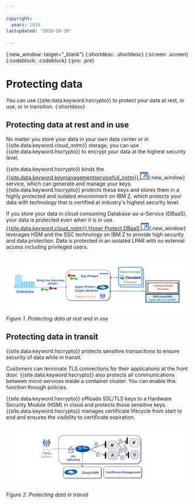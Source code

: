 ```yaml
---

copyright:
  years: 2018
lastupdated: "2018-10-30"

---
```


{:new_window: target="_blank"}
{:shortdesc: .shortdesc}
{:screen: .screen}
{:codeblock: .codeblock}
{:pre: .pre}

# Protecting data

<!-- **Disclaimer: At the current stage, {{site.data.keyword.hscrypto}} provides only self-signed certificates.**-->

You can use {{site.data.keyword.hscrypto}} to protect your data at rest, in use, or in transition.
{:shortdesc}

## Protecting data at rest and in use

No matter you store your data in your own data center or in {{site.data.keyword.cloud_notm}} storage, you can use {{site.data.keyword.hscrypto}} to encrypt your data at the highest security level.

{{site.data.keyword.hscrypto}} binds the [{{site.data.keyword.keymanagementservicefull_notm}} ![External link icon](image/external_link.svg "External link icon")](https://console.bluemix.net/docs/services/keymgmt/keyprotect_about.html){:new_window} service, which can generate and manage your keys. {{site.data.keyword.hscrypto}} protects these keys and stores them in a highly protected and isolated environment on IBM Z, which protects your data with technology that is certified at industry's highest security level.

If you store your data in cloud consuming Database-as-a-Service (DBaaS), your data is protected even when it is in use. [{{site.data.keyword.cloud_notm}} Hyper Protect DBaaS ![External link icon](image/external_link.svg "External link icon")](https://console.bluemix.net/docs/services/keymgmt/keyprotect_about.html){:new_window} leverages HSM and the SSC technology on IBM Z to provide high security and data protection. Data is protected in an isolated LPAR with no external access including privileged users.

![data at rest](image/data_at_rest.png "Data at rest and in use")
*Figure 1. Protecting data at rest and in use*

## Protecting data in transit

{{site.data.keyword.hscrypto}} protects sensitive transactions to ensure security of data while in transit.

Customers can terminate TLS connections for their applications at the front door. {{site.data.keyword.hscrypto}} also protects all communications between micro services inside a container cluster. You can enable this function through policies.

{{site.data.keyword.hscrypto}} offloads SSL/TLS keys to a Hardware Security Module (HSM) in cloud and protects those sensitive keys. {{site.data.keyword.hscrypto}} manages certificate lifecycle from start to end and ensures the visibility to certificate expiration.

![data in transit](image/data_in_flight.png "Data in transit")
*Figure 2. Protecting data in transit*

